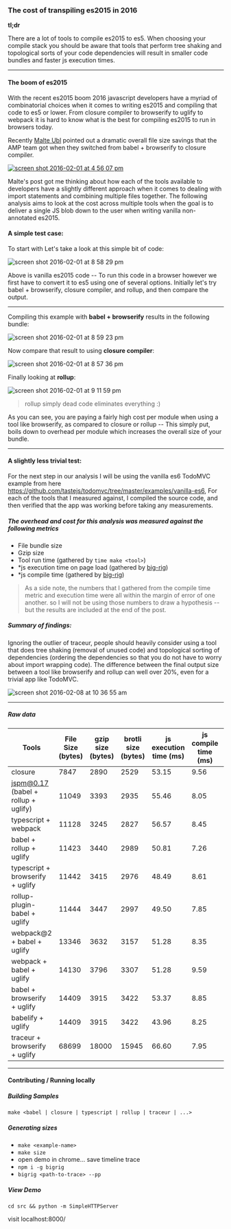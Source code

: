 ### The cost of transpiling es2015 in 2016

**tl;dr**

There are a lot of tools to compile es2015 to es5. When choosing your compile stack you should be aware that tools that perform tree shaking and topological sorts of your code dependencies will result in smaller code bundles and faster js execution times.


--------------

#### The boom of es2015

With the recent es2015 boom 2016 javascript developers have a myriad of combinatorial choices when it comes to writing es2015 and compiling that code to es5 or lower. From closure compiler to browserify to uglify to webpack it is hard to know what is the best for compiling es2015 to run in browsers today.

Recently [Malte Ubl](https://twitter.com/cramforce) pointed out a dramatic overall file size savings that the AMP team got when they switched from babel + browserify to closure compiler.

[![screen shot 2016-02-01 at 4 56 07 pm](https://cloud.githubusercontent.com/assets/883126/12736393/bcb03d46-c904-11e5-8d4f-74a0921087bc.png)](https://twitter.com/cramforce/status/690640077865619456)


Malte's post got me thinking about how each of the tools available to developers have a slightly different approach when it comes to dealing with import statements and combining multiple files together. The following analysis aims to look at the cost across multiple tools when the goal is to deliver a single JS blob down to the user when writing vanilla non-annotated es2015.

#### A simple test case:

To start with Let's take a look at this simple bit of code:

![screen shot 2016-02-01 at 8 58 29 pm](https://cloud.githubusercontent.com/assets/883126/12740282/93547044-c926-11e5-9d0b-16f5bbc48e91.png)

Above is vanilla es2015 code -- To run this code in a browser however we first have to convert it to es5 using one of several options. Initially let's try babel + browserify, closure compiler, and rollup, and then compare the output.

---------------

Compiling this example with **babel + browserify** results in the following bundle:

![screen shot 2016-02-01 at 8 59 23 pm](https://cloud.githubusercontent.com/assets/883126/12740298/b3c6b0da-c926-11e5-85dd-f3a2cdfc9ccb.png)

Now compare that result to using **closure compiler**:

![screen shot 2016-02-01 at 8 57 36 pm](https://cloud.githubusercontent.com/assets/883126/12740268/77bcc3d6-c926-11e5-8d60-2a1dae88c412.png)

Finally looking at **rollup**:

![screen shot 2016-02-01 at 9 11 59 pm](https://cloud.githubusercontent.com/assets/883126/12740488/788cff5e-c928-11e5-8bf9-8b6bdc2ac372.png)

> rollup simply dead code eliminates everything :)


As you can see, you are paying a fairly high cost per module when using a tool like browserify, as compared to closure or rollup -- This simply put, boils down to overhead per module which increases the overall size of your bundle.

---------

#### A slightly less trivial test:

For the next step in our analysis I will be using the vanilla es6 TodoMVC example from here https://github.com/tastejs/todomvc/tree/master/examples/vanilla-es6, For each of the tools that I measured against, I compiled the source code, and then verified that the app was working before taking any measurements.

##### The overhead and cost for this analysis was measured against the following metrics

* File bundle size
* Gzip size
* Tool run time (gathered by `time make <tool>`)
* *js execution time on page load (gathered by [big-rig](https://github.com/GoogleChrome/node-big-rig/))
* *js compile time (gathered by [big-rig](https://github.com/GoogleChrome/node-big-rig/))

> As a side note, the numbers that I gathered from the compile time metric and execution time were all within the margin of error of one another. so I will not be using those numbers to draw a hypothesis -- but the results are included at the end of the post.

##### Summary of findings:

Ignoring the outlier of traceur, people should heavily consider using a tool that does tree shaking (removal of unused code) and topological sorting of dependencies (ordering the dependencies so that you do not have to worry about import wrapping code). The difference between the final output size between a tool like browserify and rollup can well over 20%, even for a trivial app like TodoMVC.

![screen shot 2016-02-08 at 10 36 55 am](https://cloud.githubusercontent.com/assets/883126/12895179/ebb05536-ce4f-11e5-88f6-75ecfe7708d4.png)

-------------

##### Raw data


| Tools                                 | File Size (bytes) | gzip size (bytes) | brotli size (bytes) | js execution time (ms) | js compile time (ms) | tool run time (s) |
| --------------------------------------|-------------------|-------------------|---------------------|------------------------|----------------------|-------------------|
| closure                               | 7847              | 2890              | 2529                | 53.15                  | 9.56                 | 7.938             |
| jspm@0.17 (babel + rollup + uglify)   | 11049             | 3393              | 2935                | 55.46                  | 8.05                 | 2.978             |
| typescript + webpack                  | 11128             | 3245              | 2827                | 56.57                  | 8.45                 | 4.636             |
| babel + rollup + uglify               | 11423             | 3440              | 2989                | 50.81                  | 7.26                 | 2.396             |
| typescript + browserify + uglify      | 11442             | 3415              | 2976                | 48.49                  | 8.61                 | 2.724             |
| rollup-plugin-babel + uglify          | 11444             | 3447              | 2997                | 49.50                  | 7.85                 | 2.806             |
| webpack@2 + babel + uglify            | 13346             | 3632              | 3157                | 51.28                  | 8.35                 | 2.007             |
| webpack + babel + uglify              | 14130             | 3796              | 3307                | 51.28                  | 9.59                 | 2.045             |
| babel + browserify + uglify           | 14409             | 3915              | 3422                | 53.37                  | 8.85                 | 4.947             |
| babelify + uglify                     | 14409             | 3915              | 3422                | 43.96                  | 8.25                 | 3.697             |
| traceur + browserify + uglify         | 68699             | 18000             | 15945               | 66.60                  | 7.95                 | 3.085             |

-------------------------------------


#### Contributing / Running locally

##### Building Samples

`make <babel | closure | typescript | rollup | traceur | ...>`

##### Generating sizes

* `make <example-name>`
* `make size`
* open demo in chrome... save timeline trace
* `npm i -g bigrig`
* `bigrig <path-to-trace> --pp`

##### View Demo

`cd src && python -m SimpleHTTPServer`

visit localhost:8000/
